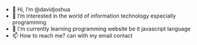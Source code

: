 - 👋 Hi, I’m @davidjoshua
- 👀 I’m interested in the world of information technology especially programming
- 🌱 I'm currently learning programming website be it javascript language
- 📫 How to reach me? can with my email contact

<!---
davidjoshua87/davidjoshua87 is a ✨ special ✨ repository because its `README.md` (this file) appears on your GitHub profile.
You can click the Preview link to take a look at your changes.
--->
